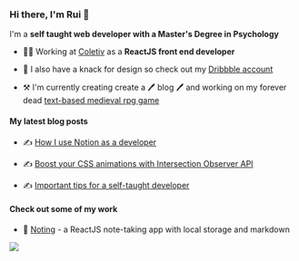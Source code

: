 ### Hi there, I'm Rui 👋

I'm a **self taught web developer with a Master's Degree in Psychology**

- 🧑‍💻 Working at [Coletiv](https://coletiv.com/) as a **ReactJS front end developer**

- 🎨 I also have a knack for design so check out my [Dribbble account](https://dribbble.com/ItzaMi)

- ⚒️ I'm currently creating create a 🖊️ blog 🖊️ and working on my forever dead [text-based medieval rpg game](https://github.com/ItzaMi/medieval-adventure-game)

#### My latest blog posts

- ✍️ [How I use Notion as a developer](https://itzami.com/blog/how-i-use-notion-as-a-developer/)

- ✍️ [Boost your CSS animations with Intersection Observer API](https://itzami.com/blog/boost-your-css-animations-with-intersection-observer-api/)

- ✍️ [Important tips for a self-taught developer](https://coletiv.com/blog/important-tips-self-taught-developer/)

#### Check out some of my work

- 📝 [Noting](https://noting.netlify.app/) - a ReactJS note-taking app with local storage and markdown

[![](https://img.shields.io/badge/ItzaMi-blue?logo=twitter&style=flat-square)](https://twitter.com/HeyItzaMi)
